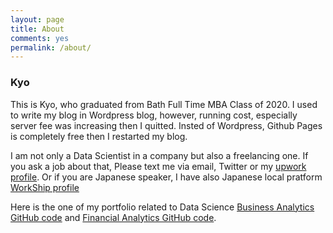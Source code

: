 ```yaml
---
layout: page
title: About
comments: yes
permalink: /about/
---
```



### Kyo

This is Kyo, who graduated from Bath Full Time MBA Class of 2020.
I used to write my blog in Wordpress blog, however, running cost, especially server fee was increasing then I quitted.
Insted of Wordpress, Github Pages is completely free then I restarted my blog.

I am not only a Data Scientist in a company but also a freelancing one.
If you ask a job about that, Please text me via email, Twitter or my [upwork profile](https://www.upwork.com/o/profiles/users/~01a04e0c3805f59a83/). Or if you are Japanese speaker, I have also Japanese local pratform [WorkShip profile](https://goworkship.com/profile/33012) 

Here is the one of my portfolio related to Data Science [Business Analytics GitHub code](https://github.com/kyo1988/Kyo.github.io/blob/gh-pages/Business_Analytics_Note.ipynb) and [Financial Analytics GitHub code](https://github.com/kyo1988/Kyo.github.io/blob/gh-pages/Corporate_Finance_Note.ipynb).